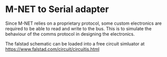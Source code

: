 # M-NET to Serial adapter

Since M-NET relies on a proprietary protocol, some custom electronics are required to be able to read and write to the bus. This is to simulate the behaviour of the comms protocol in designing the electronics.

The falstad schematic can be loaded into a free circuit simluator at https://www.falstad.com/circuit/circuitjs.html
